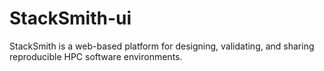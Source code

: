 # StackSmith-ui
StackSmith is a web-based platform for designing, validating, and sharing reproducible HPC software environments.
